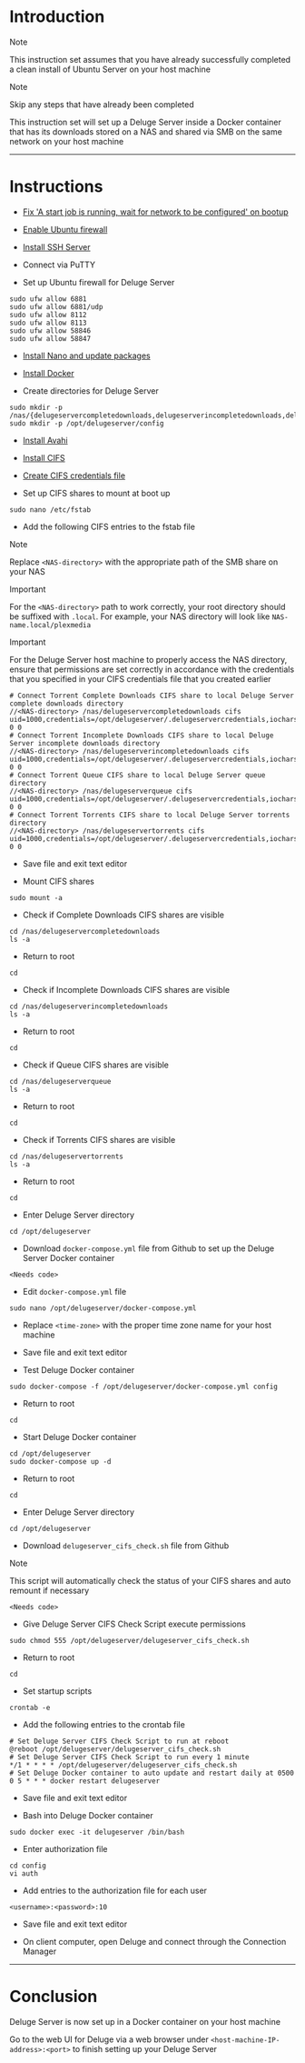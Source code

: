 # Introduction
> [!NOTE]
> This instruction set assumes that you have already successfully completed a clean install of Ubuntu Server on your host machine

> [!NOTE]
> Skip any steps that have already been completed

This instruction set will set up a Deluge Server inside a Docker container that has its downloads stored on a NAS and shared via SMB on the same network on your host machine

-----
# Instructions
* [Fix 'A start job is running, wait for network to be configured' on bootup](/fix_network-bootup/README.md)

* [Enable Ubuntu firewall](/enable_firewall/README.md)

* [Install SSH Server](/install_ssh-server/README.md)

* Connect via PuTTY

* Set up Ubuntu firewall for Deluge Server
```
sudo ufw allow 6881
sudo ufw allow 6881/udp
sudo ufw allow 8112
sudo ufw allow 8113
sudo ufw allow 58846
sudo ufw allow 58847
```
* [Install Nano and update packages](/install_nano/README.md)

* [Install Docker](/install_docker/README.md)

* Create directories for Deluge Server
```
sudo mkdir -p /nas/{delugeservercompletedownloads,delugeserverincompletedownloads,delugeserverqueue,delugeservertorrents}
sudo mkdir -p /opt/delugeserver/config
```
* [Install Avahi](/install_avahi/README.md)

* [Install CIFS](/install_cifs/README.md)

* [Create CIFS credentials file](/create_cifs-credentials-file/README.md)
  
* Set up CIFS shares to mount at boot up
```
sudo nano /etc/fstab
```
* Add the following CIFS entries to the fstab file
> [!NOTE]
> Replace `<NAS-directory>` with the appropriate path of the SMB share on your NAS

> [!IMPORTANT]
> For the `<NAS-directory>` path to work correctly, your root directory should be suffixed with `.local`. For example, your NAS directory will look like `NAS-name.local/plexmedia`

> [!IMPORTANT]
> For the Deluge Server host machine to properly access the NAS directory, ensure that permissions are set correctly in accordance with the credentials that you specified in your CIFS credentials file that you created earlier
```
# Connect Torrent Complete Downloads CIFS share to local Deluge Server complete downloads directory
//<NAS-directory> /nas/delugeservercompletedownloads cifs uid=1000,credentials=/opt/delugeserver/.delugeservercredentials,iocharset=utf8 0 0
# Connect Torrent Incomplete Downloads CIFS share to local Deluge Server incomplete downloads directory
//<NAS-directory> /nas/delugeserverincompletedownloads cifs uid=1000,credentials=/opt/delugeserver/.delugeservercredentials,iocharset=utf8 0 0
# Connect Torrent Queue CIFS share to local Deluge Server queue directory
//<NAS-directory> /nas/delugeserverqueue cifs uid=1000,credentials=/opt/delugeserver/.delugeservercredentials,iocharset=utf8 0 0
# Connect Torrent Torrents CIFS share to local Deluge Server torrents directory
//<NAS-directory> /nas/delugeservertorrents cifs uid=1000,credentials=/opt/delugeserver/.delugeservercredentials,iocharset=utf8 0 0
```
* Save file and exit text editor

* Mount CIFS shares
```
sudo mount -a
```
* Check if Complete Downloads CIFS shares are visible
```
cd /nas/delugeservercompletedownloads
ls -a
```
* Return to root
```
cd
```
* Check if Incomplete Downloads CIFS shares are visible
```
cd /nas/delugeserverincompletedownloads
ls -a
```
* Return to root
```
cd
```
* Check if Queue CIFS shares are visible
```
cd /nas/delugeserverqueue
ls -a
```
* Return to root
```
cd
```
* Check if Torrents CIFS shares are visible
```
cd /nas/delugeservertorrents
ls -a
```
* Return to root
```
cd
```
* Enter Deluge Server directory
```
cd /opt/delugeserver
```
* Download `docker-compose.yml` file from Github to set up the Deluge Server Docker container
```
<Needs code>
```
* Edit `docker-compose.yml` file
```
sudo nano /opt/delugeserver/docker-compose.yml
```
* Replace `<time-zone>` with the proper time zone name for your host machine

* Save file and exit text editor

* Test Deluge Docker container
```
sudo docker-compose -f /opt/delugeserver/docker-compose.yml config
```
* Return to root
```
cd
```
* Start Deluge Docker container
```
cd /opt/delugeserver
sudo docker-compose up -d
```
* Return to root
```
cd
```
* Enter Deluge Server directory
```
cd /opt/delugeserver
```
* Download `delugeserver_cifs_check.sh` file from Github
> [!NOTE]
> This script will automatically check the status of your CIFS shares and auto remount if necessary
```
<Needs code>
```
* Give Deluge Server CIFS Check Script execute permissions
```
sudo chmod 555 /opt/delugeserver/delugeserver_cifs_check.sh
```
* Return to root
```
cd
```
* Set startup scripts
```
crontab -e
```
* Add the following entries to the crontab file
```
# Set Deluge Server CIFS Check Script to run at reboot
@reboot /opt/delugeserver/delugeserver_cifs_check.sh
# Set Deluge Server CIFS Check Script to run every 1 minute
*/1 * * * * /opt/delugeserver/delugeserver_cifs_check.sh
# Set Deluge Docker container to auto update and restart daily at 0500
0 5 * * * docker restart delugeserver
```
* Save file and exit text editor

* Bash into Deluge Docker container
```
sudo docker exec -it delugeserver /bin/bash
```
* Enter authorization file
```
cd config
vi auth
```
* Add entries to the authorization file for each user
```
<username>:<password>:10
```
* Save file and exit text editor

* On client computer, open Deluge and connect through the Connection Manager
-----
# Conclusion
Deluge Server is now set up in a Docker container on your host machine

Go to the web UI for Deluge via a web browser under `<host-machine-IP-address>:<port>` to finish setting up your Deluge Server
